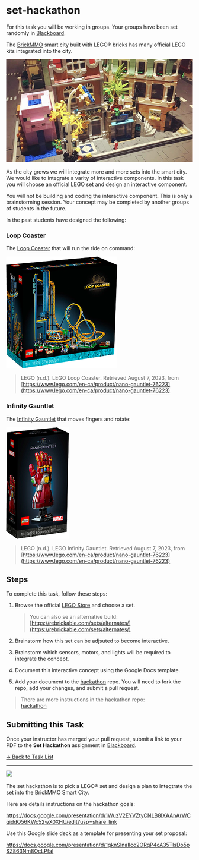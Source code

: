 # set-hackathon

<style>@import url("//readme.codeadam.ca/readme.css");</style>

For this task you will be working in groups. Your groups have been set randomly in [Blackboard](https://learn.humber.ca).

The [BrickMMO](http://brickmmo.com/) smart city built with LEGO® bricks has many official LEGO kits integrated into the city.

![BrickMMO City](images/brickmmo.png)

As the city grows we will integrate more and more sets into the smart city. We would like to integrate a varity of interactive components. In this task you will choose an official LEGO set and design an interactive component.

You will not be building and coding the interactive component. This is only a brainstorming session. Your concept may be completed by another groups of students in the future.

In the past students have designed the following:

### Loop Coaster

The [Loop Coaster](https://www.lego.com/en-ca/product/loop-coaster-10303) that will run the ride on command:

![LEGO Loop Coaster](images/lego-coaster.png)

> LEGO (n.d.). LEGO Loop Coaster. Retrieved August 7, 2023, from [https://www.lego.com/en-ca/product/nano-gauntlet-76223](https://www.lego.com/en-ca/product/nano-gauntlet-76223)

### Infinity Gauntlet

The [Infinity Gauntlet](https://www.lego.com/en-ca/product/nano-gauntlet-76223) that moves fingers and rotate:

![LEGO Loop Coaster](images/lego-infinity.png)

> LEGO (n.d.). LEGO Infinity Gauntlet. Retrieved August 7, 2023, from [https://www.lego.com/en-ca/product/nano-gauntlet-76223](https://www.lego.com/en-ca/product/nano-gauntlet-76223)

## Steps

To complete this task, follow these steps:

1. Browse the official [LEGO Store]() and choose a set.

   > You can also se an alternative build:  
   > [https://rebrickable.com/sets/alternates/](https://rebrickable.com/sets/alternates/)

2. Brainstorm how this set can be adjsuted to become interactive.
3. Brainstorm which sensors, motors, and lights will be required to integrate the concept.
4. Document this interactive concept using the Google Docs template.
5. Add your document to the [hackathon](https://github.com/BrickMMO/hackathon-set.git) repo. You will need to fork the repo, add your changes, and submit a pull request.

> There are more instructions in the hackathon repo:  
> [hackathon](https://github.com/BrickMMO/hackathon-set.git)

## Submitting this Task

Once your instructor has merged your pull request, submit a link to your PDF to the **Set Hackathon** assignment in [Blackboard](https://learn.humber.ca/).

[&#10132; Back to Task List](/)

---

<a href="https://brickmmo.com">
<img src="https://brickmmo.com/images/brickmmo-logo-horizontal.jpg" width="100">
</a>



The set hackathon is to pick a LEGO® set and design a plan to integtrate the set into the BrickMMO Smart City.  

Here are details instructions on the hackathon goals:

https://docs.google.com/presentation/d/1WuzV2EYVZtyCNLB8IXAAnArWCqiddQ56KWc52wX0XHU/edit?usp=share_link

Use this Google slide deck as a template for presenting your set proposal:

https://docs.google.com/presentation/d/1gknSInaIIco2ORqP4cA35TlsDo5pSZ863Nm8OcLPfaI
